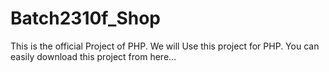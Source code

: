 # Batch2310f_Shop
 This is the official Project of PHP.
 We will Use this project for PHP.
 You can easily download this project from here...
